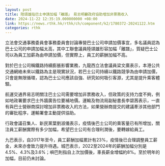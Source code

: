 ```yaml
---
layout: post
title: 陸頌雄指巴士申請加幅「離譜」　易志明籲政府協助增加非票務收入
date: 2024-11-22 12:35:19.000000000 +08:00
link: https://news.rthk.hk/rthk/ch/component/k2/1780372-20241122.htm
categories: rthk
---
```


立法會交通事務委員會事務委員會討論專營巴士公司申請加價事宜，多名議員認為巴士公司的申請加幅太高，其中工聯會議員陸頌雄形容加幅「離譜」，質疑巴士公司以為員工加薪為由申請加價，但實際上，員工的薪酬加幅不高。

對於巴士公司稱鐵路持續膨脹影響業務，九龍西立法會議員梁文廣表示，本港公共交通網絡未來以鐵路為主是現實狀況，若巴士公司持續以鐵路競爭為由申請加價，只會是無限循環，認為巴士公司應該自強、研究如何吸引客源，尤其是提升乘客體驗。

航運交通界易志明關注巴士公司需要增加非票務收入，但政策的支持力度不夠，例如地政署要求巴士外牆廣告位要補地價。運輸及物流局副秘書長李碧茜表示，一直有與巴士營辦商探討增加非票務收入的方法，如果營辦商提交的建議牽涉其他部門的審批程序，運輸署會主動提供協助。

行政會議召集人、新民黨葉劉淑儀表示，疫情後巴士公司的乘客量已有所增加，關注員工薪酬實際有多少加幅，希望巴士公司有合理利潤後，要轉嫁給員工。

九巴表示，自2017年至今，員工薪酬加幅累計有23%，疫情後已合理調整員工薪金，未來亦會致力提升待遇。城巴表示，2022至2024年的薪酬加幅分別是4.5%、4.3%及3.6%；嶼巴則指自上次加價後，車長薪金增幅約8%。至於明年的加幅，目前仍未討論。
